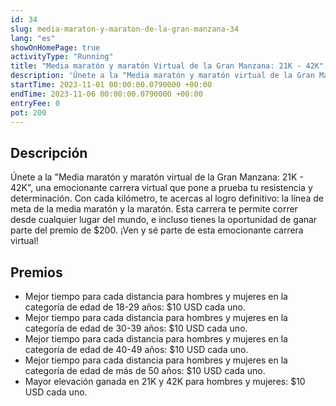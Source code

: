 ```yaml
---
id: 34
slug: media-maraton-y-maraton-de-la-gran-manzana-34
lang: "es"
showOnHomePage: true
activityType: "Running"
title: "Media maratón y maratón Virtual de la Gran Manzana: 21K - 42K"
description: 'Únete a la "Media maratón y maratón virtual de la Gran Manzana: 21K - 42K", una emocionante carrera virtual que pone a prueba tu resistencia y determinación.'
startTime: 2023-11-01 00:00:00.0790000 +00:00
endTime: 2023-11-06 00:00:00.0790000 +00:00
entryFee: 0
pot: 200
---
```


## Descripción

Únete a la "Media maratón y maratón virtual de la Gran Manzana: 21K - 42K", una emocionante carrera virtual que pone a prueba tu resistencia y determinación. Con cada kilómetro, te acercas al logro definitivo: la línea de meta de la media maratón y la maratón. Esta carrera te permite correr desde cualquier lugar del mundo, e incluso tienes la oportunidad de ganar parte del premio de $200. ¡Ven y sé parte de esta emocionante carrera virtual!

## Premios

- Mejor tiempo para cada distancia para hombres y mujeres en la categoría de edad de 18-29 años: $10 USD cada uno.
- Mejor tiempo para cada distancia para hombres y mujeres en la categoría de edad de 30-39 años: $10 USD cada uno.
- Mejor tiempo para cada distancia para hombres y mujeres en la categoría de edad de 40-49 años: $10 USD cada uno.
- Mejor tiempo para cada distancia para hombres y mujeres en la categoría de edad de más de 50 años: $10 USD cada uno.
- Mayor elevación ganada en 21K y 42K para hombres y mujeres: $10 USD cada uno.
